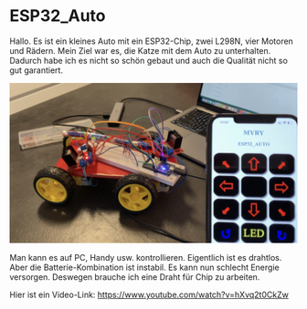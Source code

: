 # ESP32_Auto

Hallo. Es ist ein kleines Auto mit ein ESP32-Chip, zwei L298N, vier Motoren und Rädern. Mein Ziel war es, die Katze mit dem Auto zu unterhalten. Dadurch habe ich es nicht so schön gebaut und auch die Qualität nicht so gut garantiert.




![image](https://github.com/myry07/ESP32_Auto/blob/main/IMG_5600.jpg)




Man kann es auf PC, Handy usw. kontrollieren. Eigentlich ist es drahtlos. Aber die Batterie-Kombination ist instabil. Es kann nun schlecht Energie versorgen. Deswegen brauche ich eine Draht für Chip zu arbeiten.

Hier ist ein Video-Link:
https://www.youtube.com/watch?v=hXvq2t0CkZw

